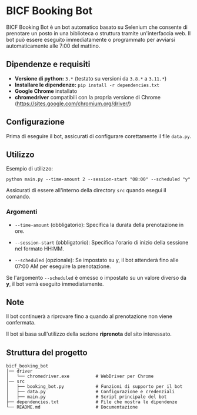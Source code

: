 # BICF Booking Bot

BICF Booking Bot è un bot automatico basato su Selenium che consente di prenotare un posto in una biblioteca o struttura tramite un'interfaccia web. Il bot può essere eseguito immediatamente o programmato per avviarsi automaticamente alle 7:00 del mattino.

## Dipendenze e requisiti

- **Versione di python:** `3.*` (testato su versioni da `3.8.*` a `3.11.*`)
- **Installare le dipendenze:** `pip install -r dependencies.txt`
- **Google Chrome** installato
- **chromedriver** compatibili con la propria versione di Chrome (https://sites.google.com/chromium.org/driver/)

## Configurazione

Prima di eseguire il bot, assicurati di configurare corettamente il file `data.py`.

## Utilizzo 

Esempio di utilizzo:
```
python main.py --time-amount 2 --session-start "08:00" --scheduled "y"
```

Assicurati di essere all'interno della directory `src` quando esegui il comando.

### Argomenti

- `--time-amount` (obbligatorio): Specifica la durata della prenotazione in ore.

- `--session-start` (obbligatorio): Specifica l'orario di inizio della sessione nel formato HH:MM.

- `--scheduled` (opzionale): Se impostato su y, il bot attenderà fino alle 07:00 AM per eseguire la prenotazione.

Se l'argomento `--scheduled` è omesso o impostato su un valore diverso da **y**, il bot verrà eseguito immediatamente.

## Note

Il bot continuerà a riprovare fino a quando al prenotazione non viene confermata.

Il bot si basa sull'utilizzo della sezione **riprenota** del sito interessato.

## Struttura del progetto 

```
bicf_booking_bot
│── driver
│   └── chromedriver.exe          # WebDriver per Chrome
│── src
│   ├── booking_bot.py            # Funzioni di supporto per il bot
│   ├── data.py                   # Configurazione e credenziali
│   ├── main.py                   # Script principale del bot
├── dependencies.txt              # File che mostra le dipendenze
└── README.md                     # Documentazione
```